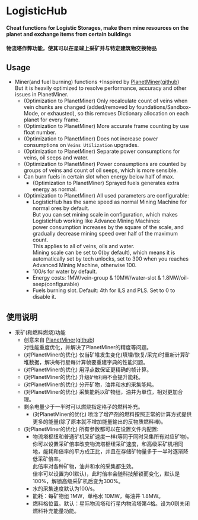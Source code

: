 ﻿# LogisticHub

#### Cheat functions for Logistic Storages, make them mine resources on the planet and exchange items from certain buildings
#### 物流塔作弊功能，使其可以在星球上采矿并与特定建筑物交换物品

## Usage

* Miner(and fuel burning) functions
  +Inspired by [PlanetMiner](https://dsp.thunderstore.io/package/blacksnipebiu/PlanetMiner)([github](https://github.com/blacksnipebiu/PlanetMiner))  
    But it is heavily optimized to resolve performance, accuracy and other issues in PlanetMiner.
  + (Optimization to PlanetMiner) Only recalculate count of veins when vein chunks are changed (added/removed by foundations/Sandbox-Mode, or exhausted), so this removes Dictionary allocation on each planet for every frame.
  + (Optimization to PlanetMiner) More accurate frame counting by use float number.
  + (Optimization to PlanetMiner) Does not increase power consumptions on `Veins Utilization` upgrades.
  + (Optimization to PlanetMiner) Separate power consumptions for veins, oil seeps and water.
  + (Optimization to PlanetMiner) Power consumptions are counted by groups of veins and count of oil seeps, which is more sensible.
  + Can burn fuels in certain slot when energy below half of max.
    - (Optimization to PlanetMiner) Sprayed fuels generates extra energy as normal.
  + (Optimization to PlanetMiner) All used parameters are configurable:
    - LogisticHub has the same speed as normal Mining Machine for normal ores by default.  
      But you can set mining scale in configuration, which makes LogisticHub working like Advance Mining Machines:  
      power consumption increases by the square of the scale, and gradually decrease mining speed over half of the maximum count.  
      This applies to all of veins, oils and water.  
      Mining scale can be set to 0(by default), which means it is automatically set by tech unlocks, set to 300 when you reaches Advanced Mining Machine, otherwise 100.
    - 100/s for water by default.
    - Energy costs: 1MW/vein-group & 10MW/water-slot & 1.8MW/oil-seep(configurable)
    - Fuels burning slot. Default: 4th for ILS and PLS. Set to 0 to disable it.

## 使用说明

* 采矿(和燃料燃烧)功能
  + 创意来自 [PlanetMiner](https://dsp.thunderstore.io/package/blacksnipebiu/PlanetMiner)([github](https://github.com/blacksnipebiu/PlanetMiner))  
    对性能重度优化，并解决了PlanetMiner的精度等问题。
  + (对PlanetMiner的优化) 仅当矿堆发生变化(填埋/恢复/采完)时重新计算矿堆数据，解决每行星每计算帧要重建字典的性能问题。
  + (对PlanetMiner的优化) 用浮点数保证更精确的帧计算。
  + (对PlanetMiner的优化) 升级`矿物利用`不会提升能耗。
  + (对PlanetMiner的优化) 分开矿物，油井和水的采集能耗。
  + (对PlanetMiner的优化) 采集能耗以矿物组，油井为单位，相对更加合理。
  + 剩余电量少于一半时可以燃烧指定格子的燃料补充。
    - (对PlanetMiner的优化) 喷涂了增产剂的燃料按照正常的计算方式提供更多的能量(除了原本就不增加能量输出的反物质燃料棒)。
  + (对PlanetMiner的优化) 所有参数都可以在设置文件内配置:
    - 物流塔枢纽和普通矿机采矿速度一样(等同于同时采集所有对应矿物)。  
      你可以设置采矿倍率改变物流塔枢纽采矿速度，和高级采矿机相同地，能耗和倍率的平方成正比，并且在存储矿物量多于一半时逐渐降低采矿倍率。  
      此倍率对各种矿物，油井和水的采集都生效。  
      倍率可以设置为0(默认)，此时倍率会随科技解锁而变化，默认是100%，解锁高级采矿机后变为300%。
    - 水的采集速度默认为100/s。
    - 能耗：每矿物组 1MW，单格水 10MW，每油井 1.8MW。
    - 燃料格位置。默认：星际物流塔和行星内物流塔第4格。设为0则关闭燃料补充能量功能。

